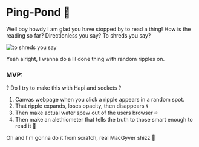 # Ping-Pond 🌊
Well boy howdy I am glad you have stopped by to read a thing!
How is the reading so far? Directionless you say? To shreds you say?

![to shreds you say](https://i.ytimg.com/vi/gHhOn2hnqmI/maxresdefault.jpg)

Yeah alright, I wanna do a lil done thing with random ripples on.

### MVP:

? Do I try to make this with Hapi and sockets ? 

1. Canvas webpage when you click a ripple appears in a random spot.
2. That ripple expands, loses opacity, then disappears 🌀
3. Then make actual water spew out of the users browser 💦
4. Then make an alethiometer that tells the truth to those smart enough to read it 🔑

Oh and I'm gonna do it from scratch, real MacGyver shizz 😤